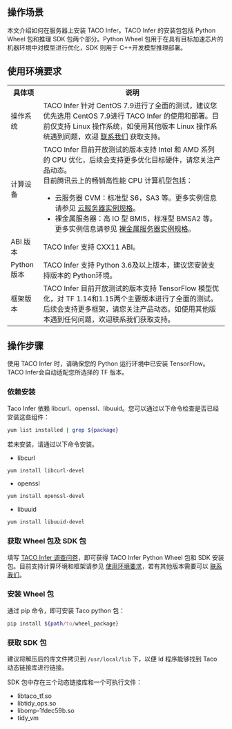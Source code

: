 ## 操作场景

本文介绍如何在服务器上安装 TACO Infer。TACO Infer 的安装包包括 Python Wheel 包和推理 SDK 包两个部分。Python Wheel 包用于在具有目标加速芯片的机器环境中对模型进行优化，SDK 则用于 C++开发模型推理部署。


## 使用环境要求[](id:requirements)

<table>
<tr>
<th>具体项</th>
<th>说明</th>
</tr>
<tr>
<td width="15%">操作系统</td>
<td>TACO Infer 针对 CentOS 7.9进行了全面的测试，建议您优先选用 CentOS 7.9进行 TACO Infer 的使用和部署。目前仅支持 Linux 操作系统，如使用其他版本 Linux 操作系统遇到问题，欢迎 <a href="https://cloud.tencent.com/document/product/1573/74094">联系我们</a> 获取支持。</td>
</tr>
<tr>
<td>计算设备</td>
<td>TACO Infer 目前开放测试的版本支持 Intel 和 AMD 系列的 CPU 优化，后续会支持更多优化目标硬件，请您关注产品动态。<br>
目前腾讯云上的畅销高性能 CPU 计算机型包括：
<ul style="margin-bottom:0px">
<li>云服务器 CVM：标准型 S6，SA3 等。更多实例信息请参见 <a href="https://cloud.tencent.com/document/product/213/11518">云服务器实例规格</a>。</li>
<li>裸金属服务器：高 IO 型 BMI5，标准型 BMSA2 等。更多实例信息请参见 <a href="https://cloud.tencent.com/document/product/386/63404">裸金属服务器实例规格</a>。</li>
</ul>
</td>
</tr>
<tr>
<td>ABI 版本</td>
<td>TACO Infer 支持 CXX11 ABI。</td>
</tr>
<tr>
<td>Python 版本</td>
<td>TACO Infer 支持 Python 3.6及以上版本，建议您安装支持版本的 Python环境。</td>
</tr>
<tr>
<td>框架版本</td>
<td>TACO Infer 目前开放测试的版本支持 TensorFlow 模型优化，对 TF 1.14和1.15两个主要版本进行了全面的测试。<br>后续会支持更多框架，请您关注产品动态。如使用其他版本遇到任何问题，欢迎联系我们获取支持。</td>
</tr>
</table>


## 操作步骤[](id:steps)



<dx-alert infotype="notice" title="">
使用 TACO Infer 时，请确保您的 Python 运行环境中已安装 TensorFlow。TACO Infer会自动适配您所选择的 TF 版本。
</dx-alert>
 


### 依赖安装

Taco Infer 依赖 libcurl、openssl、libuuid。您可以通过以下命令检查是否已经安装这些组件：
```bash
yum list installed | grep ${package}
```
若未安装，请通过以下命令安装。
- libcurl
```bash
yum install libcurl-devel
```
- openssl
```bash
yum install openssl-devel
```
- libuuid
```bash
yum install libuuid-devel
```


### 获取 Wheel 包及 SDK 包[](id:getWheelSDK)
填写 [TACO Infer 调查问卷](https://wj.qq.com/s2/10076022/0280/)，即可获得 TACO Infer Python Wheel 包和 SDK 安装包。目前支持计算环境和框架请参见 [使用环境要求](https://cloud.tencent.com/document/product/1573/74091#requirements)，若有其他版本需要可以 [联系我们](https://cloud.tencent.com/document/product/1573/74094)。


### 安装 Wheel 包
通过 pip 命令，即可安装 Taco python 包：
```bash
pip install ${path/to/wheel_package}
```

### 获取 SDK 包
 建议将解压后的库文件拷贝到 `/usr/local/lib` 下，以便 ld 程序能够找到 Taco 动态链接库进行链接。

SDK 包中存在三个动态链接库和一个可执行文件：
- libtaco_tf.so
- libtidy_ops.so
- libomp-1fdec59b.so
- tidy_vm
